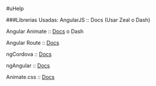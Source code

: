 #uHelp

###Librerias Usadas:
AngularJS :: Docs (Usar Zeal o Dash)

Angular Animate :: [Docs](https://docs.angularjs.org/api/ngAnimate) o Dash

Angular Route :: [Docs](https://docs.angularjs.org/api/ngRoute)

ngCordova :: [Docs](http://ngcordova.com/docs/)

ngAngular :: [Docs](https://material.angularjs.org/latest/#/)

Animate.css :: [Docs](https://daneden.github.io/animate.css/)